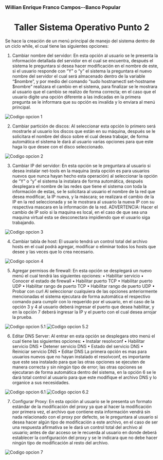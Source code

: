 <h3>Willian Enrique Franco Campos--Banco Popular</h3>

<h1 align="center">Taller Sistema Operativo Punto 2</h1> 

Se hace la creación de un menú principal de manejo del sistema dentro de un ciclo while, el cual tiene las siguientes opciones:

1.	Cambiar nombre del servidor:
En esta opción al usuario se le presenta la información detallada del servidor en el cual se encuentra, después el sistema le preguntara si desea hacer modificación en el nombre de este, si el usuario responde con “Y” o “y” el sistema la preguntara el nuevo nombre del servidor el cual será almacenado dentro de la variable “$nombre”, y por medio del comando “sudo hostnamectl set-hostname $nombre” realizara el cambio en el sistema, para finalizar se le mostrara al usuario que el cambio se realizo de forma correcta; en el caso que el usuario digite una opción diferente a las indicadas en la primera pregunta se le informara que su opción es invalida y lo enviara al menú principal.

<img src="img/punto2/Punto1.jpg" alt="Codigo opcion 1">

2.	Cambiar partición de discos:
Al seleccionar esta opción lo primero será mostrarle al usuario los discos que están en su máquina, después se le solicitara el nombre del disco sobre el cual desea trabajar, de forma automática el sistema le dará al usuario varias opciones para que este haga lo que desee con el disco seleccionado.

<img src="img/punto2/Punto2.jpg" alt="Codigo opcion 2">

3.	Cambiar IP del servidor:
En esta opción se le preguntara al usuario si desea instalar net-tools en la maquina (esta opción es para usuarios nuevos que nunca hayan hecho esta operación) al seleccionar la opción de “Y” o “y” el sistema la instalara de forma automática, después desplegara el nombre de las redes que tiene el sistema con toda la información de estas, se le solicitara al usuario el nombre de la red que desea modificar, la IP nueva, y la máscara; se realizara el cambio de la IP en la red seleccionada y se le mostrara al usuario la nueva IP con su respectiva mascara en la información de la red.
ADVERTENCIA: Hacer el cambio de IP solo si la maquina es local, en el caso de que sea una maquina virtual esta se desconectara impidiendo que el usuario siga trabajando.  

<img src="img/punto2/Punto3.jpg" alt="Codigo opcion 3">

4.	Cambiar tabla de host:
El usuario tendrá un control total del archivo hosts en el cual podrá agregar, modificar o eliminar todos los hosts que desee y las veces que lo crea necesario.

<img src="img/punto2/Punto4.jpg" alt="Codigo opcion 4">

5.	Agregar permisos de firewall:
En esta opción se desplegará un nuevo menú el cual tendrá las siguientes opciones:
•	Habilitar servicio
•	Conocer el estado de firewall
•	Habilitar puerto TCP
•	Habilitar puerto UDP
•	Habilitar rango de puerto TCP
•	Habilitar rango de puerto UDP
•	Probar con curl
Al seleccionar cualquiera de las opciones anteriormente mencionadas el sistema ejecutara de forma automática el respectivo comando para cumplir con lo requerido por el usuario, en el caso de la opción 3 y 4 al usuario deberá ingresar el puerto que desea habilitar, y en la opción 7 deberá ingresar la IP y el puerto con el cual desea arrojar la prueba.

<img src="img/punto2/Punto5.1.jpg" alt="Codigo opcion 5.1">

<img src="img/punto2/Punto5.2.jpg" alt="Codigo opcion 5.2">

6.	Editar DNS Server:
Al entrar en esta opción se desplegara otro menú el cual tiene las siguientes opciones:
•	Instalar resolvconf
•	Habilitar servicio DNS
•	Detener servicio DNS
•	Estado del servicio DNS
•	Reiniciar servicio DNS
•	Editar DNS
La primera opción es mas para usuarios nuevos que no hayan instalado el resolvconf, es importante que este sea instalado para que las otras opciones se ejecuten de manera correcta y sin ningún tipo de error; las otras opciones se ejecutaran de forma automática dentro del sistema, en la opción 6 se le dará total control al usuario para que este modifique el archivo DNS y lo organice a sus necesidades.

<img src="img/punto2/Punto6.1.jpg" alt="Codigo opcion 6.1">

<img src="img/punto2/Punto6.2.jpg" alt="Codigo opcion 6.2">

7.	Configurar Proxy:
En esta opción al usuario se le presenta un formato estándar de la modificación del proxy ya que al hacer la modificación por primera vez, el archivo que contiene esta información vendrá sin nada relacionado con el proxy por defecto, se le preguntara al usuario si desea hacer algún tipo de modificación a este archivo, en el caso de ser una respuesta afirmativa se le dará un control total del archivo al usuario; antes de dar acceso se le recuerda al usuario en donde deberá establecer la configuración del proxy y se le indicara que no debe hacer ningún tipo de modificación al resto del archivo.

<img src="img/punto2/Punto7.jpg" alt="Codigo opcion 7">





